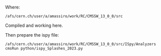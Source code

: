 Where:

    /afs/cern.ch/user/a/amassiro/work/RC/CMSSW_13_0_0/src
    
Compiled and working here.
     
Then prepare the ispy file:

    /afs/cern.ch/user/a/amassiro/work/RC/CMSSW_13_0_0/src/ISpy/Analyzers
    cmsRun python/ispy_Splashes_2023.py
    
    